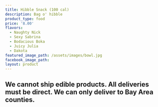 ```yaml
---
title: Hibble Snack (100 cal)
description: Bag o' hibble
product_type: food
price: '8.00'
flavors:
  - Naughty Nick
  - Sexy Sabrina
  - Bodacious Boka
  - Juicy Julia
  - Dakota
featured_image_path: /assets/images/bowl.jpg
facebook_image_path:
layout: product
---
```


## We cannot ship edible products. All deliveries must be direct. We can only deliver to Bay Area counties.
